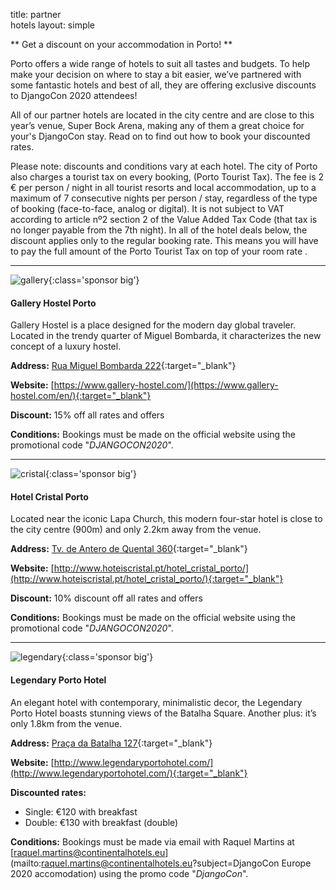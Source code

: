 title: partner<br/> hotels
layout: simple

** Get a discount on your accommodation in Porto! **

Porto offers a wide range of hotels  to suit all tastes and budgets. To help make your decision on where to stay a bit easier, we’ve partnered with some fantastic hotels and best of all, they are offering exclusive discounts to DjangoCon 2020 attendees!

All of our partner hotels are located in the city centre and are close to this year’s venue, Super Bock Arena, making any of them a great choice for your's DjangoCon stay. Read on to find out how to book your discounted rates.

Please note: discounts and conditions vary at each hotel. The city of Porto also charges a tourist tax on every booking, (Porto Tourist Tax). The fee is 2 € per person / night in all tourist resorts and local accommodation, up to a maximum of 7 consecutive nights per person / stay, regardless of the type of booking (face-to-face, analog or digital). It is not subject to VAT according to  article nº2 section 2 of the Value Added Tax Code (that  tax is no longer payable from the 7th night). In all of the hotel deals below, the discount applies only to the regular booking rate. This means you will have to pay the full amount of the Porto Tourist Tax on top of your room rate .

<hr/>

![gallery](/static/images/hotels/gallery.png){:class='sponsor big'}

#### Gallery Hostel Porto

Gallery Hostel is a place designed for the modern day global traveler. Located in the trendy quarter of Miguel Bombarda, it characterizes the new concept of a luxury hostel.

**Address:** [Rua Miguel Bombarda 222](https://goo.gl/maps/vaynWaV8HQ2D7GVo8){:target="_blank"}

**Website:** [https://www.gallery-hostel.com/](https://www.gallery-hostel.com/en/){:target="_blank"}

**Discount:** 15% off all rates and offers 

**Conditions:** Bookings must be made on the official website using the promotional code "*DJANGOCON2020*".

<hr/>

![cristal](/static/images/hotels/cristal.jpg){:class='sponsor big'}

#### Hotel Cristal Porto

Located near the iconic Lapa Church, this modern four-star hotel is close to the city centre (900m) and only 2.2km away from the venue.

**Address:** [Tv. de Antero de Quental 360](https://goo.gl/maps/P5ToVnN4amPngyfY9){:target="_blank"}

**Website:** [http://www.hoteiscristal.pt/hotel_cristal_porto/](http://www.hoteiscristal.pt/hotel_cristal_porto/){:target="_blank"}

**Discount:** 10% discount off all rates and offers 

**Conditions:** Bookings must be made on the official website using the promotional code "*DJANGOCON2020*".

<hr/>

![legendary](/static/images/hotels/legendary.png){:class='sponsor big'}

#### Legendary Porto Hotel

An elegant hotel with contemporary, minimalistic decor, the Legendary Porto Hotel boasts stunning views of the Batalha Square. Another plus: it’s only 1.8km from the venue.

**Address:** [Praça da Batalha 127](https://goo.gl/maps/QqPHriPdzTC4wnGx5){:target="_blank"}

**Website:** [http://www.legendaryportohotel.com/](http://www.legendaryportohotel.com/){:target="_blank"}

**Discounted rates:** 

- Single: €120 with breakfast
- Double: €130 with breakfast (double)

**Conditions:** Bookings must be made via email with Raquel Martins at [raquel.martins@continentalhotels.eu](mailto:raquel.martins@continentalhotels.eu?subject=DjangoCon Europe 2020 accomodation) using the promo code "*DjangoCon*".
